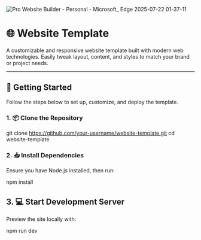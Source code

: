 
![Pro Website Builder - Personal - Microsoft_ Edge 2025-07-22 01-37-11](https://github.com/user-attachments/assets/c555cc1e-82d2-4719-91b3-84bcd812b690)

# 🌐 Website Template

A customizable and responsive website template built with modern web technologies. Easily tweak layout, content, and styles to match your brand or project needs.

---

## 🚀 Getting Started

Follow the steps below to set up, customize, and deploy the template.

### 1. 📦 Clone the Repository


git clone https://github.com/your-username/website-template.git
cd website-template

### 2. 📥 Install Dependencies
Ensure you have Node.js installed, then run:


npm install
## 3. 💻 Start Development Server
Preview the site locally with:

npm run dev
